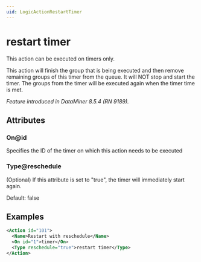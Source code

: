 ```yaml
---
uid: LogicActionRestartTimer
---
```


# restart timer

This action can be executed on timers only.

This action will finish the group that is being executed and then remove remaining groups of this timer from the queue. It will NOT stop and start the timer. The groups from the timer will be executed again when the timer time is met.

*Feature introduced in DataMiner 8.5.4 (RN 9189).*

## Attributes

### On@id

Specifies the ID of the timer on which this action needs to be executed

### Type@reschedule

(Optional) If this attribute is set to "true", the timer will immediately start again.

Default: false

## Examples

```xml
<Action id="101">
  <Name>Restart with reschedule</Name>
  <On id="1">timer</On>
  <Type reschedule="true">restart timer</Type>
</Action>
```
